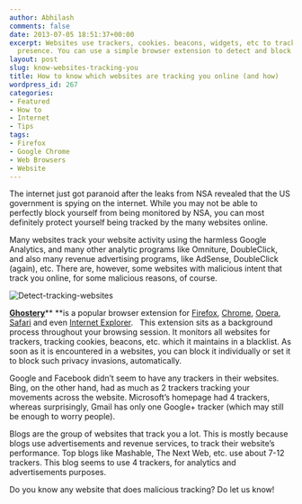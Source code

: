 ```yaml
---
author: Abhilash
comments: false
date: 2013-07-05 18:51:37+00:00
excerpt: Websites use trackers, cookies. beacons, widgets, etc to track your online
  presence. You can use a simple browser extension to detect and block them.
layout: post
slug: know-websites-tracking-you
title: How to know which websites are tracking you online (and how)
wordpress_id: 267
categories:
- Featured
- How to
- Internet
- Tips
tags:
- Firefox
- Google Chrome
- Web Browsers
- Website
---
```


The internet just got paranoid after the leaks from NSA revealed that the US government is spying on the internet. While you may not be able to perfectly block yourself from being monitored by NSA, you can most definitely protect yourself being tracked by the many websites online.

Many websites track your website activity using the harmless Google Analytics, and many other analytic programs like Omniture, DoubleClick, and also many revenue advertising programs, like AdSense, DoubleClick (again), etc. There are, however, some websites with malicious intent that track you online, for some malicious reasons, of course.

![Detect-tracking-websites](http://img.techcovered.org/tc/Detect-tracking-websites.png)

[**Ghostery**](http://www.ghostery.com/download)** **is a popular browser extension for [Firefox](https://addons.mozilla.org/en-US/firefox/downloads/latest/ghostery), [Chrome](https://chrome.google.com/webstore/detail/mlomiejdfkolichcflejclcbmpeaniij), [Opera](https://addons.opera.com/addons/extensions/details/ghostery/), [Safari](http://www.ghostery.com/safari/Ghostery.safariextz) and even [Internet Explorer](http://www.ghostery.com/download-ie).   This extension sits as a background process throughout your browsing session. It monitors all websites for trackers, tracking cookies, beacons, etc. which it maintains in a blacklist. As soon as it is encountered in a websites, you can block it individually or set it to block such privacy invasions, automatically.

Google and Facebook didn’t seem to have any trackers in their websites. Bing, on the other hand, had as much as 2 trackers tracking your movements across the website. Microsoft’s homepage had 4 trackers, whereas surprisingly, Gmail has only one Google+ tracker (which may still be enough to worry people).

Blogs are the group of websites that track you a lot. This is mostly because blogs use advertisements and revenue services, to track their website’s performance. Top blogs like Mashable, The Next Web, etc. use about 7-12 trackers. This blog seems to use 4 trackers, for analytics and advertisements purposes.

Do you know any website that does malicious tracking? Do let us know!
